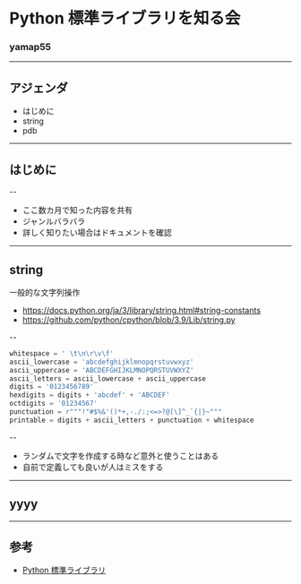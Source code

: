 <style type="text/css">
  .reveal h1,
  .reveal h2,
  .reveal h3,
  .reveal h4,
  .reveal h5,
  .reveal h6 {
    text-transform: none;
  }
</style>

# Python 標準ライブラリを知る会

### yamap55

---

## アジェンダ

- はじめに
- string
- pdb

---

## はじめに

--

- ここ数カ月で知った内容を共有
- ジャンルバラバラ
- 詳しく知りたい場合はドキュメントを確認

---

## string
一般的な文字列操作

- https://docs.python.org/ja/3/library/string.html#string-constants
- https://github.com/python/cpython/blob/3.9/Lib/string.py

--

```python
whitespace = ' \t\n\r\v\f'
ascii_lowercase = 'abcdefghijklmnopqrstuvwxyz'
ascii_uppercase = 'ABCDEFGHIJKLMNOPQRSTUVWXYZ'
ascii_letters = ascii_lowercase + ascii_uppercase
digits = '0123456789'
hexdigits = digits + 'abcdef' + 'ABCDEF'
octdigits = '01234567'
punctuation = r"""!"#$%&'()*+,-./:;<=>?@[\]^_`{|}~"""
printable = digits + ascii_letters + punctuation + whitespace
```

--

- ランダムで文字を作成する時など意外と使うことはある
- 自前で定義しても良いが人はミスをする

---

## yyyy

---

## 参考

- [Python 標準ライブラリ](https://docs.python.org/ja/3/library/index.html)
